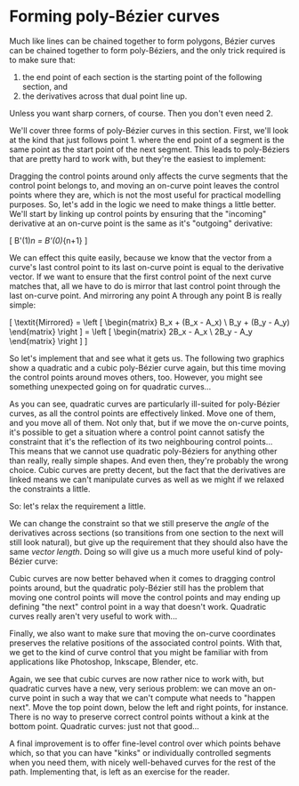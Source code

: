 #  Forming poly-Bézier curves

Much like lines can be chained together to form polygons, Bézier curves can be chained together to form poly-Béziers, and the only trick required is to make sure that:

1. the end point of each section is the starting point of the following section, and
2. the derivatives across that dual point line up.

Unless you want sharp corners, of course. Then you don't even need 2.

We'll cover three forms of poly-Bézier curves in this section. First, we'll look at the kind that just follows point 1. where the end point of a segment is the same point as the start point of the next segment. This leads to poly-Béziers that are pretty hard to work with, but they're the easiest to implement:

<graphics-element title="Unlinked quadratic poly-Bézier" src="./poly.js" data-type="quadratic" data-link="coordinate"></graphics-element>
<graphics-element title="Unlinked cubic poly-Bézier" src="./poly.js" data-type="cubic" data-link="coordinate"></graphics-element>

Dragging the control points around only affects the curve segments that the control point belongs to, and moving an on-curve point leaves the control points where they are, which is not the most useful for practical modelling purposes. So, let's add in the logic we need to make things a little better. We'll start by linking up control points by ensuring that the "incoming" derivative at an on-curve point is the same as it's "outgoing" derivative:

\[
  B'(1)_n = B'(0)_{n+1}
\]

We can effect this quite easily, because we know that the vector from a curve's last control point to its last on-curve point is equal to the derivative vector. If we want to ensure that the first control point of the next curve matches that, all we have to do is mirror that last control point through the last on-curve point. And mirroring any point A through any point B is really simple:

\[
  \textit{Mirrored} = \left [
    \begin{matrix} B_x + (B_x - A_x) \\  B_y + (B_y - A_y) \end{matrix}
  \right ] = \left [
    \begin{matrix} 2B_x - A_x \\  2B_y - A_y \end{matrix}
  \right ]
\]

So let's implement that and see what it gets us. The following two graphics show a quadratic and a cubic poly-Bézier curve again, but this time moving the control points around moves others, too. However, you might see something unexpected going on for quadratic curves...

<graphics-element title="Connected quadratic poly-Bézier" src="./poly.js" data-type="quadratic" data-link="derivative"></graphics-element>
<graphics-element title="Connected cubic poly-Bézier" src="./poly.js" data-type="cubic" data-link="derivative"></graphics-element>

As you can see, quadratic curves are particularly ill-suited for poly-Bézier curves, as all the control points are effectively linked. Move one of them, and you move all of them. Not only that, but if we move the on-curve points, it's possible to get a situation where a control point cannot satisfy the constraint that it's the reflection of its two neighbouring control points... This means that we cannot use quadratic poly-Béziers for anything other than really, really simple shapes. And even then, they're probably the wrong choice. Cubic curves are pretty decent, but the fact that the derivatives are linked means we can't manipulate curves as well as we might if we relaxed the constraints a little.

So: let's relax the requirement a little.

We can change the constraint so that we still preserve the *angle* of the derivatives across sections (so transitions from one section to the next will still look natural), but give up the requirement that they should also have the same *vector length*. Doing so will give us a much more useful kind of poly-Bézier curve:

<graphics-element title="Angularly connected quadratic poly-Bézier" src="./poly.js" data-type="quadratic" data-link="direction"></graphics-element>
<graphics-element title="Angularly connected cubic poly-Bézier" src="./poly.js" data-type="cubic" data-link="direction"></graphics-element>

Cubic curves are now better behaved when it comes to dragging control points around, but the quadratic poly-Bézier still has the problem that moving one control points will move the control points and may ending up defining "the next" control point in a way that doesn't work. Quadratic curves really aren't very useful to work with...

Finally, we also want to make sure that moving the on-curve coordinates preserves the relative positions of the associated control points. With that, we get to the kind of curve control that you might be familiar with from applications like Photoshop, Inkscape, Blender, etc.

<graphics-element title="Standard connected quadratic poly-Bézier" src="./poly.js" data-type="quadratic" data-link="conventional"></graphics-element>
<graphics-element title="Standard connected cubic poly-Bézier" src="./poly.js" data-type="cubic"  data-link="conventional"></graphics-element>

Again, we see that cubic curves are now rather nice to work with, but quadratic curves have a new, very serious problem: we can move an on-curve point in such a way that we can't compute what needs to "happen next". Move the top point down, below the left and right points, for instance. There is no way to preserve correct control points without a kink at the bottom point. Quadratic curves: just not that good...

A final improvement is to offer fine-level control over which points behave which, so that you can have "kinks" or individually controlled segments when you need them, with nicely well-behaved curves for the rest of the path. Implementing that, is left as an exercise for the reader.
